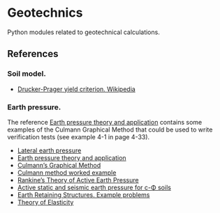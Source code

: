 # Geotechnics

Python modules related to geotechnical calculations.


## References

### Soil model.
- [Drucker-Prager yield criterion. Wikipedia](https://en.wikipedia.org/wiki/Drucker%E2%80%93Prager_yield_criterion)

### Earth pressure.
The reference [Earth pressure theory and application](https://dot.ca.gov/-/media/dot-media/programs/engineering/documents/structureconstruction/ts/ts-chpt-4-a11y.pdf) contains some examples of the Culmann Graphical Method that could be used to write verification tests (see example 4-1 in page 4-33).

- [Lateral earth pressure](https://en.wikipedia.org/wiki/Lateral_earth_pressure)
- [Earth pressure theory and application](https://dot.ca.gov/-/media/dot-media/programs/engineering/documents/structureconstruction/ts/ts-chpt-4-a11y.pdf)
- [Culmann’s Graphical Method](https://civilengineeringnotes.com/culmanns-graphical-method)
- [Culmann method worked example](https://www.geoengineer.org/education/online-lecture-notes-on-soil-mechanics/75-example-problems#problem-72)
- [Rankine’s Theory of Active Earth Pressure](https://www.soilmanagementindia.com/lateral-earth-pressure/rankines-theory/rankines-theory-of-active-earth-pressure-soil/14031)
- [Active static and seismic earth pressure for c-Φ soils](https://www.researchgate.net/publication/259094234_Active_static_and_seismic_earth_pressure_for_c-PH_soils#fullTextFileContent)
- [Earth Retaining Structures. Example problems](https://www.geoengineer.org/education/online-lecture-notes-on-soil-mechanics/75-example-problems)
- [Theory of Elasticity](https://books.google.es/books?id=GOnFQgAACAAJ&dq=timoshenko+theory+of+elasticity&hl=en&sa=X&redir_esc=y)
